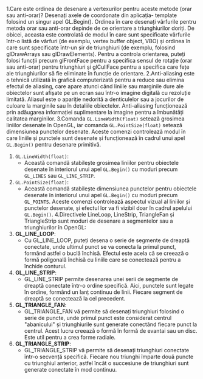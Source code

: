 1.Care este ordinea de desenare a vertexurilor pentru aceste metode (orar sau anti-orar)? Desenați axele de coordonate din aplicația- template folosind un singur apel GL.Begin().
Ordinea în care desenați vârfurile pentru metoda orar sau anti-orar depinde de ce orientare a triunghiurilor doriți. De obicei, aceasta este controlată de modul în care sunt specificate vârfurile într-o listă de vârfuri (de exemplu, vertex buffer object, VBO) și ordinea în care sunt specificate într-un șir de triunghiuri (de exemplu, folosind glDrawArrays sau glDrawElements).
Pentru a controla orientarea, puteți folosi funcții precum glFrontFace pentru a specifica sensul de rotație (orar sau anti-orar) pentru triunghiuri și glCullFace pentru a specifica care fețe ale triunghiurilor să fie eliminate în funcție de orientare.
2.Anti-aliasing este o tehnică utilizată în grafică computerizată pentru a reduce sau elimina efectul de aliasing, care apare atunci când liniile sau marginile dure ale obiectelor sunt afișate pe un ecran sau într-o imagine digitală cu rezoluție limitată. Aliasul este o apariție nedorită a denticulelor sau a jocurilor de culoare la marginile sau în detaliile obiectelor.
Anti-aliasing funcționează prin adăugarea informației suplimentare la imagine pentru a îmbunătăți calitatea marginilor. 
3.Comanda `GL.LineWidth(float)` setează grosimea liniilor desenate în OpenGL, iar comanda `GL.PointSize(float)` setează dimensiunea punctelor desenate. Aceste comenzi controlează modul în care liniile și punctele sunt desenate și funcționează în cadrul unui apel `GL.Begin()` pentru desenare primitivă.
1) `GL.LineWidth(float)`:
   - Această comandă stabilește grosimea liniilor pentru obiectele desenate în interiorul unui apel `GL.Begin()` cu moduri precum `GL_LINES` sau `GL_LINE_STRIP`.
2) `GL.PointSize(float)`:
   - Această comandă stabilește dimensiunea punctelor pentru obiectele desenate în interiorul unui apel `GL.Begin()` cu moduri precum `GL_POINTS`.
Aceste comenzi controlează aspectul vizual al liniilor și punctelor desenate, și efectul lor va fi vizibil doar în cadrul apelului `GL.Begin()`.
4.Directivele LineLoop, LineStrip, TriangleFan și TriangleStrip sunt moduri de desenare a segmentelor sau a triunghiurilor în OpenGL:
1) **GL_LINE_LOOP**:
   - Cu GL_LINE_LOOP, puteți desena o serie de segmente de dreaptă conectate, unde ultimul punct se va conecta la primul punct, formând astfel o buclă închisă. Efectul este acela că se creează o formă poligonală închisă cu liniile care se conectează pentru a închide conturul.
2) **GL_LINE_STRIP**:
   - GL_LINE_STRIP permite desenarea unei serii de segmente de dreaptă conectate într-o ordine specifică. Aici, punctele sunt legate în ordine, formând un lanț continuu de linii. Fiecare segment de dreaptă se conectează la cel precedent.
3) **GL_TRIANGLE_FAN**:
   - GL_TRIANGLE_FAN vă permite să desenați triunghiuri folosind o serie de puncte, unde primul punct este considerat centrul "abanicului" și triunghiurile sunt generate conectând fiecare punct la centrul. Acest lucru creează o formă în formă de evantai sau un disc. Este util pentru a crea forme radiale.
4) **GL_TRIANGLE_STRIP**:
   - GL_TRIANGLE_STRIP vă permite să desenați triunghiuri conectate într-o secvență specifică. Fiecare nou triunghi împarte două puncte cu triunghiul anterior, astfel încât o succesiune de triunghiuri sunt generate conectate în mod continuu.
